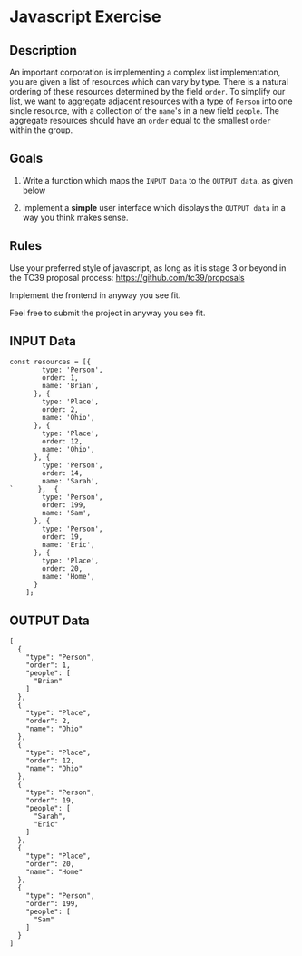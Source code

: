 # Javascript Exercise

## Description

An important corporation is implementing a complex list implementation, you are given a list of resources which can vary by type. There is a natural ordering of these resources determined by the field `order`. To simplify our list, we want to aggregate adjacent resources with a type of `Person` into one single resource, with a collection of the `name`'s in a new field `people`. The aggregate resources should have an `order` equal to the smallest `order` within the group.

## Goals

1. Write a function which maps the `INPUT Data` to the `OUTPUT data`, as given below

2. Implement a **simple** user interface which displays the `OUTPUT data` in a way you think makes sense.

## Rules

Use your preferred style of javascript, as long as it is stage 3 or beyond in the TC39 proposal process: https://github.com/tc39/proposals

Implement the frontend in anyway you see fit.

Feel free to submit the project in anyway you see fit.

## INPUT Data

```
const resources = [{
        type: 'Person',
        order: 1,
        name: 'Brian',
      }, {
        type: 'Place',
        order: 2,
        name: 'Ohio',
      }, {
        type: 'Place',
        order: 12,
        name: 'Ohio',
      }, {
        type: 'Person',
        order: 14,
        name: 'Sarah',
`      },  {
        type: 'Person',
        order: 199,
        name: 'Sam',
      }, {
        type: 'Person',
        order: 19,
        name: 'Eric',
      }, {
        type: 'Place',
        order: 20,
        name: 'Home',
      }
    ];
```

## OUTPUT Data

```
[
  {
    "type": "Person",
    "order": 1,
    "people": [
      "Brian"
    ]
  },
  {
    "type": "Place",
    "order": 2,
    "name": "Ohio"
  },
  {
    "type": "Place",
    "order": 12,
    "name": "Ohio"
  },
  {
    "type": "Person",
    "order": 19,
    "people": [
      "Sarah",
      "Eric"
    ]
  },
  {
    "type": "Place",
    "order": 20,
    "name": "Home"
  },
  {
    "type": "Person",
    "order": 199,
    "people": [
      "Sam"
    ]
  }
]
```
